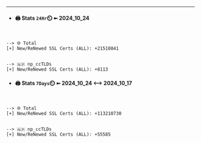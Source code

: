 

---
- #### 🖨️ **Stats** `24Hr`⏲️ ➼ 2024_10_24
```console


--> 🌐 Total
[+] New/ReNewed SSL Certs (ALL): +21510841


--> 🇳🇵 np_ccTLDs
[+] New/ReNewed SSL Certs (ALL): +8113

```

- #### 🖨️ **Stats** `7Days`⏲️ ➼ 2024_10_24 <--> 2024_10_17
```console


--> 🌐 Total
[+] New/ReNewed SSL Certs (ALL): +113210730


--> 🇳🇵 np_ccTLDs
[+] New/ReNewed SSL Certs (ALL): +55585

```

